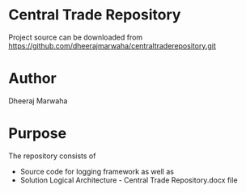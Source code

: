 # Central Trade Repository

Project source can be downloaded from https://github.com/dheerajmarwaha/centraltraderepository.git


Author
=======
Dheeraj Marwaha

Purpose
==========
The repository consists of 
* Source code for logging framework as well as 
* Solution Logical Architecture  - Central Trade Repository.docx file